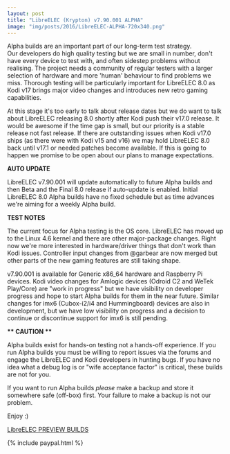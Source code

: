 ```yaml
---
layout: post
title: "LibreELEC (Krypton) v7.90.001 ALPHA"
image: "img/posts/2016/LibreELEC-ALPHA-720x340.png"
---
```


Alpha builds are an important part of our long-term test strategy. Our developers do high quality testing but we are small in number, don't have every device to test with, and often sidestep problems without realising. The project needs a community of regular testers with a larger selection of hardware and more 'human' behaviour to find problems we miss. Thorough testing will be particularly important for LibreELEC 8.0 as Kodi v17 brings major video changes and introduces new retro gaming capabilities.

At this stage it's too early to talk about release dates but we do want to talk about LibreELEC releasing 8.0 shortly after Kodi push their v17.0 release. It would be awesome if the time gap is small, but our priority is a stable release not fast release. If there are outstanding issues when Kodi v17.0 ships (as there were with Kodi v15 and v16) we may hold LibreELEC 8.0 back until v17.1 or needed patches become available. If this is going to happen we promise to be open about our plans to manage expectations.

**AUTO UPDATE**

LibreELEC v7.90.001 will update automatically to future Alpha builds and then Beta and the Final 8.0 release if auto-update is enabled. Initial LibreELEC 8.0 Alpha builds have no fixed schedule but as time advances we're aiming for a weekly Alpha build.

**TEST NOTES**

The current focus for Alpha testing is the OS core. LibreELEC has moved up to the Linux 4.6 kernel and there are other major-package changes. Right now we're more interested in hardware/driver things that don't work than Kodi issues. Controller input changes from @garbear are now merged but other parts of the new gaming features are still taking shape.

v7.90.001 is available for Generic x86\_64 hardware and Raspberry Pi devices. Kodi video changes for Amlogic devices (Odroid C2 and WeTek Play/Core) are "work in progress" but we have visibility on developer progress and hope to start Alpha builds for them in the near future. Similar changes for imx6 (Cubox-i2/i4 and Hummingboard) devices are also in development, but we have low visibility on progress and a decision to continue or discontinue support for imx6 is still pending.

**\*\* CAUTION \*\***

Alpha builds exist for hands-on testing not a hands-off experience. If you run Alpha builds you must be willing to report issues via the forums and engage the LibreELEC and Kodi developers in hunting bugs. If you have no idea what a debug log is or "wife acceptance factor" is critical, these builds are not for you.

If you want to run Alpha builds _please_ make a backup and store it somewhere safe (off-box) first. Your failure to make a backup is not our problem.

Enjoy :)

[LibreELEC PREVIEW BUILDS](https://libreelec.tv/downloads/preview/)

{% include paypal.html %}
